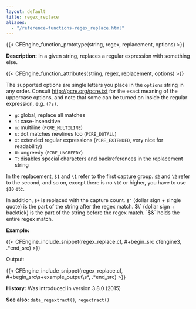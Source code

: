 ```yaml
---
layout: default
title: regex_replace
aliases:
  - "/reference-functions-regex_replace.html"
---
```


{{< CFEngine_function_prototype(string, regex, replacement, options) >}}

**Description:** In a given string, replaces a regular expression with something else.

{{< CFEngine_function_attributes(string, regex, replacement, options) >}}

The supported options are single letters you place in the `options`
string in any order. Consult http://pcre.org/pcre.txt for the exact
meaning of the uppercase options, and note that some can be turned on
inside the regular expression, e.g. `(?s)`.

- `g`: global, replace all matches
- `i`: case-insensitive
- `m`: multiline (`PCRE_MULTILINE`)
- `s`: dot matches newlines too (`PCRE_DOTALL`)
- `x`: extended regular expressions (`PCRE_EXTENDED`, very nice for readability)
- `U`: ungreedy (`PCRE_UNGREEDY`)
- `T`: disables special characters and backreferences in the replacement string

In the replacement, `$1` and `\1` refer to the first capture group.
`$2` and `\2` refer to the second, and so on, except there is no `\10`
or higher, you have to use `$10` etc.

In addition, `$+` is replaced with the capture count. `$'` (dollar
sign + single quote) is the part of the string after the regex match.
$\` (dollar sign + backtick) is the part of the string before the
regex match. `$&` holds the entire regex match.

**Example:**

{{< CFEngine_include_snippet(regex_replace.cf, #\+begin_src cfengine3, .*end_src) >}}

Output:

{{< CFEngine_include_snippet(regex_replace.cf, #\+begin_src\s+example_output\s*, .*end_src) >}}

**History:** Was introduced in version 3.8.0 (2015)

**See also:** `data_regextract()`, `regextract()`
